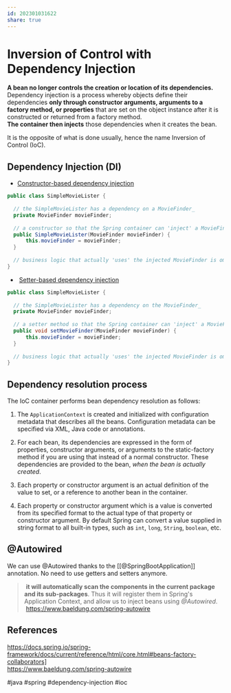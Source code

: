 ```yaml
---  
id: 202301031622  
share: true  
---  
```

# Inversion of Control with Dependency Injection  
  
  
**A bean no longer controls the creation or location of its dependencies.**    
Dependency injection is a process whereby objects define their dependencies  **only through constructor arguments, arguments to a factory method, or properties** that are set on the object instance after it is constructed or returned from a factory method.    
**The container then injects** those dependencies when it creates the bean.   
  
It is the opposite of what is done usually, hence the name Inversion of Control (IoC).  
  
## Dependency Injection (DI)  
- [Constructor-based dependency injection](https://docs.spring.io/spring-framework/docs/3.2.x/spring-framework-reference/html/beans.html#beans-constructor-injection "Constructor-based dependency injection")   
```java  
public class SimpleMovieLister {  
  
  // the SimpleMovieLister has a dependency on a MovieFinder_  
  private MovieFinder movieFinder;  
  
  // a constructor so that the Spring container can 'inject' a MovieFinder_  
  public SimpleMovieLister(MovieFinder movieFinder) {  
      this.movieFinder = movieFinder;  
  }  
  
  // business logic that actually 'uses' the injected MovieFinder is omitted..._  
}  
```  
-  [Setter-based dependency injection](https://docs.spring.io/spring-framework/docs/3.2.x/spring-framework-reference/html/beans.html#beans-setter-injection "Setter-based dependency injection")  
```java  
public class SimpleMovieLister {  
  
  // the SimpleMovieLister has a dependency on the MovieFinder_  
  private MovieFinder movieFinder;  
  
  // a setter method so that the Spring container can 'inject' a MovieFinder_  
  public void setMovieFinder(MovieFinder movieFinder) {  
      this.movieFinder = movieFinder;  
  }  
  
  // business logic that actually 'uses' the injected MovieFinder is omitted..._  
}  
```  
  
## Dependency resolution process  
The IoC container performs bean dependency resolution as follows:  
  
1.  The `ApplicationContext` is created and initialized with configuration metadata that describes all the beans. Configuration metadata can be specified via XML, Java code or annotations.  
      
2.  For each bean, its dependencies are expressed in the form of properties, constructor arguments, or arguments to the static-factory method if you are using that instead of a normal constructor. These dependencies are provided to the bean, _when the bean is actually created_.  
      
3.  Each property or constructor argument is an actual definition of the value to set, or a reference to another bean in the container.  
      
4.  Each property or constructor argument which is a value is converted from its specified format to the actual type of that property or constructor argument. By default Spring can convert a value supplied in string format to all built-in types, such as `int`, `long`, `String`, `boolean`, etc.  
  
## @Autowired  
We can use @Autowired thanks to the [[@SpringBootApplication]] annotation. No need to use getters and setters anymore.  
  
> **it will automatically scan the components in the current package and its sub-packages**. Thus it will register them in Spring's Application Context, and allow us to inject beans using _@Autowired_.  
> https://www.baeldung.com/spring-autowire  
  
## References  
https://docs.spring.io/spring-framework/docs/current/reference/html/core.html#beans-factory-collaborators]  
https://www.baeldung.com/spring-autowire  
  
#java #spring #dependency-injection #ioc  
  
  
